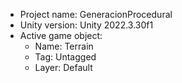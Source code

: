 <!-- UNITY CODE ASSIST INSTRUCTIONS START -->
- Project name: GeneracionProcedural
- Unity version: Unity 2022.3.30f1
- Active game object:
  - Name: Terrain
  - Tag: Untagged
  - Layer: Default
<!-- UNITY CODE ASSIST INSTRUCTIONS END -->
